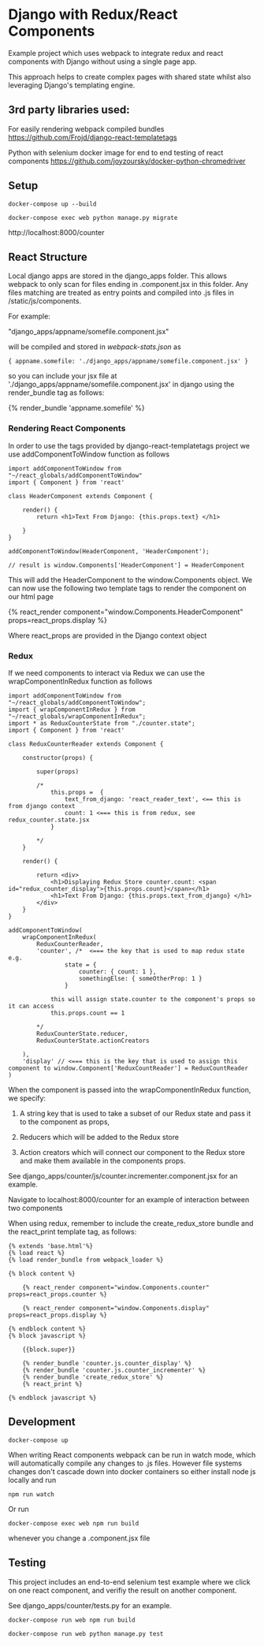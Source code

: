 # Django with Redux/React Components

Example project which uses webpack to integrate redux and react components with Django without using a single page app. 

This approach helps to create complex pages with shared state whilst also leveraging Django's templating engine.

## 3rd party libraries used:


For easily rendering webpack compiled bundles
https://github.com/Frojd/django-react-templatetags

Python with selenium docker image for end to end testing of react components
https://github.com/joyzoursky/docker-python-chromedriver


## Setup


`docker-compose up --build`

`docker-compose exec web python manage.py migrate`

http://localhost:8000/counter

## React Structure

Local django apps are stored in the django_apps folder. This allows webpack to only scan for files ending in .component.jsx in this folder. Any files matching are treated as entry points and compiled into .js files in /static/js/components.

For example:

"django_apps/appname/somefile.component.jsx"

will be compiled and stored in *webpack-stats.json* as 
        
`{ appname.somefile: './django_apps/appname/somefile.component.jsx' }`

so you can include your jsx file at './django_apps/appname/somefile.component.jsx' 
in django using the render_bundle tag as follows:

{% render_bundle 'appname.somefile' %}

### Rendering React Components

In order to use the tags provided by django-react-templatetags project we use addComponentToWindow function as follows

``` 
import addComponentToWindow from "~/react_globals/addComponentToWindow"
import { Component } from 'react'

class HeaderComponent extends Component {

    render() {
        return <h1>Text From Django: {this.props.text} </h1>

    }
}

addComponentToWindow(HeaderComponent, 'HeaderComponent');

// result is window.Components['HeaderComponent'] = HeaderComponent
```

This will add the HeaderComponent to the window.Components object. We can now use the following two template tags to render the component on our html page

{% react_render component="window.Components.HeaderComponent" props=react_props.display %}

Where react_props are provided in the Django context object

### Redux 

If we need components to interact via Redux we can use the wrapComponentInRedux function as follows

```
import addComponentToWindow from "~/react_globals/addComponentToWindow";
import { wrapComponentInRedux } from "~/react_globals/wrapComponentInRedux";
import * as ReduxCounterState from "./counter.state";
import { Component } from 'react'

class ReduxCounterReader extends Component {

    constructor(props) {
        
        super(props)
        
        /*
            this.props =  {
                text_from_django: 'react_reader_text', <== this is from django context
                count: 1 <=== this is from redux, see redux_counter.state.jsx
            }

        */
    }

    render() {
        
        return <div>
            <h1>Displaying Redux Store counter.count: <span id="redux_counter_display">{this.props.count}</span></h1>
            <h1>Text From Django: {this.props.text_from_django} </h1>
        </div>
    }
}

addComponentToWindow(
    wrapComponentInRedux(
        ReduxCounterReader,
        'counter', /*  <=== the key that is used to map redux state e.g.
                state = {
                    counter: { count: 1 },
                    somethingElse: { someOtherProp: 1 }
                }
            
            this will assign state.counter to the component's props so it can access
            this.props.count == 1 
        
        */
        ReduxCounterState.reducer,
        ReduxCounterState.actionCreators

    ),
    'display' // <=== this is the key that is used to assign this component to window.Component['ReduxCountReader'] = ReduxCountReader
)
```

When the component is passed into the wrapComponentInRedux function, we specify:
1. A string key that is used to take a subset of our Redux state and pass it to the component as props, 

2. Reducers which will be added to the Redux store

3. Action creators which will connect our component to the Redux store and make them available in the components props. 

See django_apps/counter/js/counter.incrementer.component.jsx for an example.

Navigate to localhost:8000/counter for an example of interaction between two components

When using redux, remember to include the create_redux_store bundle and the react_print template tag, as follows:

```
{% extends 'base.html'%}
{% load react %}
{% load render_bundle from webpack_loader %}

{% block content %}

    {% react_render component="window.Components.counter" props=react_props.counter %}

    {% react_render component="window.Components.display" props=react_props.display %}

{% endblock content %}
{% block javascript %}

    {{block.super}}

    {% render_bundle 'counter.js.counter_display' %}
    {% render_bundle 'counter.js.counter_incrementer' %}
    {% render_bundle 'create_redux_store' %}
    {% react_print %}

{% endblock javascript %}
```

## Development

`docker-compose up`

When writing React components webpack can be run in watch mode, which will automatically compile any changes to .js files. However file systems changes don't cascade down into docker containers so either install node js locally and run

`npm run watch`

Or run 

`docker-compose exec web npm run build`

whenever you change a .component.jsx file

## Testing

This project includes an end-to-end selenium test example where we click on one react component, and verifiy the result on another component. 

See django_apps/counter/tests.py for an example.

`docker-compose run web npm run build`

`docker-compose run web python manage.py test`



